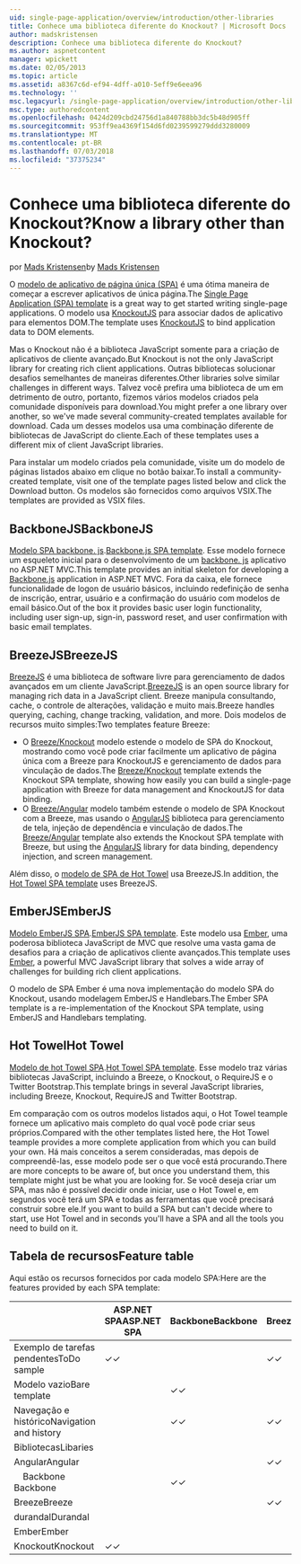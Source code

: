 ```yaml
---
uid: single-page-application/overview/introduction/other-libraries
title: Conhece uma biblioteca diferente do Knockout? | Microsoft Docs
author: madskristensen
description: Conhece uma biblioteca diferente do Knockout?
ms.author: aspnetcontent
manager: wpickett
ms.date: 02/05/2013
ms.topic: article
ms.assetid: a8367c6d-ef94-4dff-a010-5eff9e6eea96
ms.technology: ''
msc.legacyurl: /single-page-application/overview/introduction/other-libraries
msc.type: authoredcontent
ms.openlocfilehash: 0424d209cbd24756d1a840788bb3dc5b48d905ff
ms.sourcegitcommit: 953ff9ea4369f154d6fd0239599279ddd3280009
ms.translationtype: MT
ms.contentlocale: pt-BR
ms.lasthandoff: 07/03/2018
ms.locfileid: "37375234"
---
```

<a name="know-a-library-other-than-knockout"></a><span data-ttu-id="229c0-104">Conhece uma biblioteca diferente do Knockout?</span><span class="sxs-lookup"><span data-stu-id="229c0-104">Know a library other than Knockout?</span></span>
====================
<span data-ttu-id="229c0-105">por [Mads Kristensen](https://github.com/madskristensen)</span><span class="sxs-lookup"><span data-stu-id="229c0-105">by [Mads Kristensen](https://github.com/madskristensen)</span></span>

<span data-ttu-id="229c0-106">O [modelo de aplicativo de página única (SPA)](knockoutjs-template.md) é uma ótima maneira de começar a escrever aplicativos de única página.</span><span class="sxs-lookup"><span data-stu-id="229c0-106">The [Single Page Application (SPA) template](knockoutjs-template.md) is a great way to get started writing single-page applications.</span></span> <span data-ttu-id="229c0-107">O modelo usa [KnockoutJS](http://knockoutjs.com/) para associar dados de aplicativo para elementos DOM.</span><span class="sxs-lookup"><span data-stu-id="229c0-107">The template uses [KnockoutJS](http://knockoutjs.com/) to bind application data to DOM elements.</span></span>

<span data-ttu-id="229c0-108">Mas o Knockout não é a biblioteca JavaScript somente para a criação de aplicativos de cliente avançado.</span><span class="sxs-lookup"><span data-stu-id="229c0-108">But Knockout is not the only JavaScript library for creating rich client applications.</span></span> <span data-ttu-id="229c0-109">Outras bibliotecas solucionar desafios semelhantes de maneiras diferentes.</span><span class="sxs-lookup"><span data-stu-id="229c0-109">Other libraries solve similar challenges in different ways.</span></span> <span data-ttu-id="229c0-110">Talvez você prefira uma biblioteca de um em detrimento de outro, portanto, fizemos vários modelos criados pela comunidade disponíveis para download.</span><span class="sxs-lookup"><span data-stu-id="229c0-110">You might prefer a one library over another, so we've made several community-created templates available for download.</span></span> <span data-ttu-id="229c0-111">Cada um desses modelos usa uma combinação diferente de bibliotecas de JavaScript do cliente.</span><span class="sxs-lookup"><span data-stu-id="229c0-111">Each of these templates uses a different mix of client JavaScript libraries.</span></span>

<span data-ttu-id="229c0-112">Para instalar um modelo criados pela comunidade, visite um do modelo de páginas listados abaixo em clique no botão baixar.</span><span class="sxs-lookup"><span data-stu-id="229c0-112">To install a community-created template, visit one of the template pages listed below and click the Download button.</span></span> <span data-ttu-id="229c0-113">Os modelos são fornecidos como arquivos VSIX.</span><span class="sxs-lookup"><span data-stu-id="229c0-113">The templates are provided as VSIX files.</span></span>

## <a name="backbonejs"></a><span data-ttu-id="229c0-114">BackboneJS</span><span class="sxs-lookup"><span data-stu-id="229c0-114">BackboneJS</span></span>

<span data-ttu-id="229c0-115">[Modelo SPA backbone. js](../templates/backbonejs-template.md).</span><span class="sxs-lookup"><span data-stu-id="229c0-115">[Backbone.js SPA template](../templates/backbonejs-template.md).</span></span> <span data-ttu-id="229c0-116">Esse modelo fornece um esqueleto inicial para o desenvolvimento de um [backbone. js](http://backbonejs.org/) aplicativo no ASP.NET MVC.</span><span class="sxs-lookup"><span data-stu-id="229c0-116">This template provides an initial skeleton for developing a [Backbone.js](http://backbonejs.org/) application in ASP.NET MVC.</span></span> <span data-ttu-id="229c0-117">Fora da caixa, ele fornece funcionalidade de logon de usuário básicos, incluindo redefinição de senha de inscrição, entrar, usuário e a confirmação do usuário com modelos de email básico.</span><span class="sxs-lookup"><span data-stu-id="229c0-117">Out of the box it provides basic user login functionality, including user sign-up, sign-in, password reset, and user confirmation with basic email templates.</span></span>

## <a name="breezejs"></a><span data-ttu-id="229c0-118">BreezeJS</span><span class="sxs-lookup"><span data-stu-id="229c0-118">BreezeJS</span></span>

<span data-ttu-id="229c0-119">[BreezeJS](http://www.breezejs.com/?utm_source=ms-spa) é uma biblioteca de software livre para gerenciamento de dados avançados em um cliente JavaScript.</span><span class="sxs-lookup"><span data-stu-id="229c0-119">[BreezeJS](http://www.breezejs.com/?utm_source=ms-spa) is an open source library for managing rich data in a JavaScript client.</span></span> <span data-ttu-id="229c0-120">Breeze manipula consultando, cache, o controle de alterações, validação e muito mais.</span><span class="sxs-lookup"><span data-stu-id="229c0-120">Breeze handles querying, caching, change tracking, validation, and more.</span></span> <span data-ttu-id="229c0-121">Dois modelos de recursos muito simples:</span><span class="sxs-lookup"><span data-stu-id="229c0-121">Two templates feature Breeze:</span></span>

- <span data-ttu-id="229c0-122">O [Breeze/Knockout](../templates/breezeknockout-template.md) modelo estende o modelo de SPA do Knockout, mostrando como você pode criar facilmente um aplicativo de página única com a Breeze para KnockoutJS e gerenciamento de dados para vinculação de dados.</span><span class="sxs-lookup"><span data-stu-id="229c0-122">The [Breeze/Knockout](../templates/breezeknockout-template.md) template extends the Knockout SPA template, showing how easily you can build a single-page application with Breeze for data management and KnockoutJS for data binding.</span></span>
- <span data-ttu-id="229c0-123">O [Breeze/Angular](../templates/breezeangular-template.md) modelo também estende o modelo de SPA Knockout com a Breeze, mas usando o [AngularJS](http://angularjs.org) biblioteca para gerenciamento de tela, injeção de dependência e vinculação de dados.</span><span class="sxs-lookup"><span data-stu-id="229c0-123">The [Breeze/Angular](../templates/breezeangular-template.md) template also extends the Knockout SPA template with Breeze, but using the [AngularJS](http://angularjs.org) library for data binding, dependency injection, and screen management.</span></span>

<span data-ttu-id="229c0-124">Além disso, o [modelo de SPA de Hot Towel](../templates/hottowel-template.md) usa BreezeJS.</span><span class="sxs-lookup"><span data-stu-id="229c0-124">In addition, the [Hot Towel SPA template](../templates/hottowel-template.md) uses BreezeJS.</span></span>

## <a name="emberjs"></a><span data-ttu-id="229c0-125">EmberJS</span><span class="sxs-lookup"><span data-stu-id="229c0-125">EmberJS</span></span>

<span data-ttu-id="229c0-126">[Modelo EmberJS SPA](../templates/emberjs-template.md).</span><span class="sxs-lookup"><span data-stu-id="229c0-126">[EmberJS SPA template](../templates/emberjs-template.md).</span></span> <span data-ttu-id="229c0-127">Este modelo usa [Ember](http://emberjs.com/), uma poderosa biblioteca JavaScript de MVC que resolve uma vasta gama de desafios para a criação de aplicativos cliente avançados.</span><span class="sxs-lookup"><span data-stu-id="229c0-127">This template uses [Ember](http://emberjs.com/), a powerful MVC JavaScript library that solves a wide array of challenges for building rich client applications.</span></span>

<span data-ttu-id="229c0-128">O modelo de SPA Ember é uma nova implementação do modelo SPA do Knockout, usando modelagem EmberJS e Handlebars.</span><span class="sxs-lookup"><span data-stu-id="229c0-128">The Ember SPA template is a re-implementation of the Knockout SPA template, using EmberJS and Handlebars templating.</span></span>

## <a name="hot-towel"></a><span data-ttu-id="229c0-129">Hot Towel</span><span class="sxs-lookup"><span data-stu-id="229c0-129">Hot Towel</span></span>

<span data-ttu-id="229c0-130">[Modelo de hot Towel SPA](../templates/hottowel-template.md).</span><span class="sxs-lookup"><span data-stu-id="229c0-130">[Hot Towel SPA template](../templates/hottowel-template.md).</span></span> <span data-ttu-id="229c0-131">Esse modelo traz várias bibliotecas JavaScript, incluindo a Breeze, o Knockout, o RequireJS e o Twitter Bootstrap.</span><span class="sxs-lookup"><span data-stu-id="229c0-131">This template brings in several JavaScript libraries, including Breeze, Knockout, RequireJS and Twitter Bootstrap.</span></span>

<span data-ttu-id="229c0-132">Em comparação com os outros modelos listados aqui, o Hot Towel teample fornece um aplicativo mais completo do qual você pode criar seus próprios.</span><span class="sxs-lookup"><span data-stu-id="229c0-132">Compared with the other templates listed here, the Hot Towel teample provides a more complete application from which you can build your own.</span></span> <span data-ttu-id="229c0-133">Há mais conceitos a serem consideradas, mas depois de compreendê-las, esse modelo pode ser o que você está procurando.</span><span class="sxs-lookup"><span data-stu-id="229c0-133">There are more concepts to be aware of, but once you understand them, this template might just be what you are looking for.</span></span> <span data-ttu-id="229c0-134">Se você deseja criar um SPA, mas não é possível decidir onde iniciar, use o Hot Towel e, em segundos você terá um SPA e todas as ferramentas que você precisará construir sobre ele.</span><span class="sxs-lookup"><span data-stu-id="229c0-134">If you want to build a SPA but can't decide where to start, use Hot Towel and in seconds you'll have a SPA and all the tools you need to build on it.</span></span>

## <a name="feature-table"></a><span data-ttu-id="229c0-135">Tabela de recursos</span><span class="sxs-lookup"><span data-stu-id="229c0-135">Feature table</span></span>

<span data-ttu-id="229c0-136">Aqui estão os recursos fornecidos por cada modelo SPA:</span><span class="sxs-lookup"><span data-stu-id="229c0-136">Here are the features provided by each SPA template:</span></span>


|                        | <span data-ttu-id="229c0-137">ASP.NET SPA</span><span class="sxs-lookup"><span data-stu-id="229c0-137">ASP.NET SPA</span></span> | <span data-ttu-id="229c0-138">Backbone</span><span class="sxs-lookup"><span data-stu-id="229c0-138">Backbone</span></span> | <span data-ttu-id="229c0-139">Breeze/Angular</span><span class="sxs-lookup"><span data-stu-id="229c0-139">Breeze/Angular</span></span> | <span data-ttu-id="229c0-140">Breeze/KO</span><span class="sxs-lookup"><span data-stu-id="229c0-140">Breeze/KO</span></span> |  <span data-ttu-id="229c0-141">Ember</span><span class="sxs-lookup"><span data-stu-id="229c0-141">Ember</span></span>   | <span data-ttu-id="229c0-142">Hot Towel</span><span class="sxs-lookup"><span data-stu-id="229c0-142">Hot Towel</span></span> |
|------------------------|-------------|----------|----------------|-----------|----------|-----------|
|      <span data-ttu-id="229c0-143">Exemplo de tarefas pendentes</span><span class="sxs-lookup"><span data-stu-id="229c0-143">ToDo sample</span></span>       |  <span data-ttu-id="229c0-144">&#10003;</span><span class="sxs-lookup"><span data-stu-id="229c0-144">&#10003;</span></span>   |          |    <span data-ttu-id="229c0-145">&#10003;</span><span class="sxs-lookup"><span data-stu-id="229c0-145">&#10003;</span></span>    | <span data-ttu-id="229c0-146">&#10003;</span><span class="sxs-lookup"><span data-stu-id="229c0-146">&#10003;</span></span>  | <span data-ttu-id="229c0-147">&#10003;</span><span class="sxs-lookup"><span data-stu-id="229c0-147">&#10003;</span></span> |           |
|     <span data-ttu-id="229c0-148">Modelo vazio</span><span class="sxs-lookup"><span data-stu-id="229c0-148">Bare template</span></span>      |             | <span data-ttu-id="229c0-149">&#10003;</span><span class="sxs-lookup"><span data-stu-id="229c0-149">&#10003;</span></span> |                |           |          | <span data-ttu-id="229c0-150">&#10003;</span><span class="sxs-lookup"><span data-stu-id="229c0-150">&#10003;</span></span>  |
| <span data-ttu-id="229c0-151">Navegação e histórico</span><span class="sxs-lookup"><span data-stu-id="229c0-151">Navigation and history</span></span> |             | <span data-ttu-id="229c0-152">&#10003;</span><span class="sxs-lookup"><span data-stu-id="229c0-152">&#10003;</span></span> |    <span data-ttu-id="229c0-153">&#10003;</span><span class="sxs-lookup"><span data-stu-id="229c0-153">&#10003;</span></span>    |           | <span data-ttu-id="229c0-154">&#10003;</span><span class="sxs-lookup"><span data-stu-id="229c0-154">&#10003;</span></span> | <span data-ttu-id="229c0-155">&#10003;</span><span class="sxs-lookup"><span data-stu-id="229c0-155">&#10003;</span></span>  |
|        <span data-ttu-id="229c0-156">Bibliotecas</span><span class="sxs-lookup"><span data-stu-id="229c0-156">Libaries</span></span>        |             |          |                |           |          |           |
|        <span data-ttu-id="229c0-157">Angular</span><span class="sxs-lookup"><span data-stu-id="229c0-157">Angular</span></span>         |             |          |    <span data-ttu-id="229c0-158">&#10003;</span><span class="sxs-lookup"><span data-stu-id="229c0-158">&#10003;</span></span>    |           |          |           |
|    <span data-ttu-id="229c0-159">&#8195;Backbone</span><span class="sxs-lookup"><span data-stu-id="229c0-159">&#8195;Backbone</span></span>     |             | <span data-ttu-id="229c0-160">&#10003;</span><span class="sxs-lookup"><span data-stu-id="229c0-160">&#10003;</span></span> |                |           |          |           |
|         <span data-ttu-id="229c0-161">Breeze</span><span class="sxs-lookup"><span data-stu-id="229c0-161">Breeze</span></span>         |             |          |    <span data-ttu-id="229c0-162">&#10003;</span><span class="sxs-lookup"><span data-stu-id="229c0-162">&#10003;</span></span>    | <span data-ttu-id="229c0-163">&#10003;</span><span class="sxs-lookup"><span data-stu-id="229c0-163">&#10003;</span></span>  |          | <span data-ttu-id="229c0-164">&#10003;</span><span class="sxs-lookup"><span data-stu-id="229c0-164">&#10003;</span></span>  |
|        <span data-ttu-id="229c0-165">durandal</span><span class="sxs-lookup"><span data-stu-id="229c0-165">Durandal</span></span>        |             |          |                |           |          | <span data-ttu-id="229c0-166">&#10003;</span><span class="sxs-lookup"><span data-stu-id="229c0-166">&#10003;</span></span>  |
|         <span data-ttu-id="229c0-167">Ember</span><span class="sxs-lookup"><span data-stu-id="229c0-167">Ember</span></span>          |             |          |                |           | <span data-ttu-id="229c0-168">&#10003;</span><span class="sxs-lookup"><span data-stu-id="229c0-168">&#10003;</span></span> |           |
|        <span data-ttu-id="229c0-169">Knockout</span><span class="sxs-lookup"><span data-stu-id="229c0-169">Knockout</span></span>        |  <span data-ttu-id="229c0-170">&#10003;</span><span class="sxs-lookup"><span data-stu-id="229c0-170">&#10003;</span></span>   |          |                | <span data-ttu-id="229c0-171">&#10003;</span><span class="sxs-lookup"><span data-stu-id="229c0-171">&#10003;</span></span>  |          | <span data-ttu-id="229c0-172">&#10003;</span><span class="sxs-lookup"><span data-stu-id="229c0-172">&#10003;</span></span>  |

